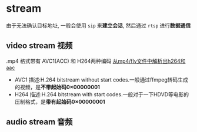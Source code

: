 # stream

由于无法确认目标地址, 一般会使用 `sip` 来**建立会话**, 然后通过 `rtsp` 进行**数据通信**

## video stream 视频

.mp4 格式带有 AVC1(ACC) 和 H264两种编码 [从mp4/flv文件中解析出h264和aac](https://www.cnblogs.com/lihaiping/p/5285166.html)

- AVC1 描述:H.264 bitstream without start codes.一般通过ffmpeg转码生成的视频，是**不带起始码0×00000001**
- H264 描述:H.264 bitstream with start codes.一般对于一下HDVD等电影的压制格式，是**带有起始码0×00000001**

## audio stream 音频